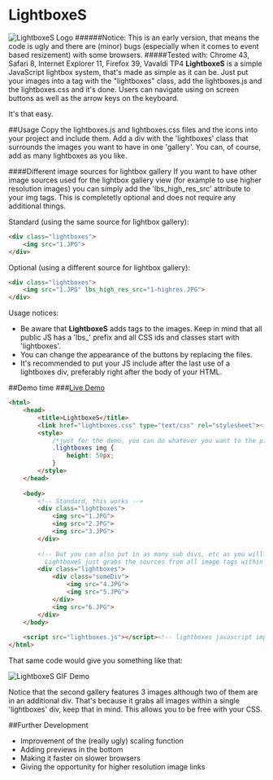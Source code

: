 # LightboxeS
![LightboxeS Logo](http://www.snoato.com/stuff/LightboxeS/LightboxeS01Logo.png "LightboxeS Logo")
######Notice: This is an early version, that means the code is ugly and there are (minor) bugs (especially when it comes to event based resizement) with some browsers.
#####Tested with: Chrome 43, Safari 8, Internet Explorer 11, Firefox 39, Vavaldi TP4
**LightboxeS** is a simple JavaScript lightbox system, that's made as simple as it can be. Just put your images into a tag with the "lightboxes" class, add the lightboxes.js and the lightboxes.css and it's done. Users can navigate using on screen buttons as well as the arrow keys on the keyboard.

It's that easy.

##Usage
Copy the lightboxes.js and lightboxes.css files and the icons into your project and include them. Add a div with the 'lightboxes' class that surrounds the images you want to have in one 'gallery'. You can, of course, add as many lightboxes as you like. 

####Different image sources for lightbox gallery
If you want to have other image sources used for the lightbox gallery view (for example to use higher resolution images) you can simply add the 'lbs_high_res_src' attribute to your img tags. This is completetly optional and does not require any additional things.

Standard (using the same source for lightbox gallery):
```HTML
<div class="lightboxes">
    <img src="1.JPG">
</div>
```
Optional (using a different source for lightbox gallery):
```HTML
<div class="lightboxes">
    <img src="1.JPG" lbs_high_res_src="1-highres.JPG">
</div>
```

Usage notices:
* Be aware that **LightboxeS** adds tags to the images. Keep in mind that all public JS has a 'lbs_' prefix and all CSS ids and classes start with 'lightboxes'.
* You can change the appearance of the buttons by replacing the files. 
* It's recommended to put your JS include after the last use of a lightboxes div, preferably right after the body of your HTML.

##Demo time
###[Live Demo](http://www.snoato.com/lightboxesdemo/ "Live Demo for LightboxeS")
```HTML
<html>
    <head>
        <title>LightboxeS</title>
        <link href="lightboxes.css" type="text/css" rel="stylesheet"><!-- lightboxes css import-->
        <style>
            /*just for the demo, you can do whatever you want to the pictures*/
            .lightboxes img {
                height: 50px;   
            } 
        </style>
    </head>
    
    <body>
        <!-- Standard, this works -->
        <div class="lightboxes">
            <img src="1.JPG">
            <img src="2.JPG">
            <img src="3.JPG">
        </div>
        
        <!-- But you can also put in as many sub divs, etc as you will.
          LightboxeS just grabs the sources from all image tags within a 'lightboxes' class-->
        <div class="lightboxes">
            <div class="someDiv">
                <img src="4.JPG">
                <img src="5.JPG">
            </div>
            <img src="6.JPG">
        </div>
    </body>
    
    <script src="lightboxes.js"></script><!-- lightboxes javascript import -->
</html>
```
That same code would give you something like that:

![LightboxeS GIF Demo](http://www.snoato.com/stuff/LightboxeS/LightboxeSDemo.gif "LightboxeS GIF Demo")

Notice that the second gallery features 3 images although two of them are in an additional div. That's because it grabs all images within a single 'lightboxes' div, keep that in mind. This allows you to be free with your CSS.

##Further Development
* Improvement of the (really ugly) scaling function
* Adding previews in the bottom
* Making it faster on slower browsers
* Giving the opportunity for higher resolution image links
